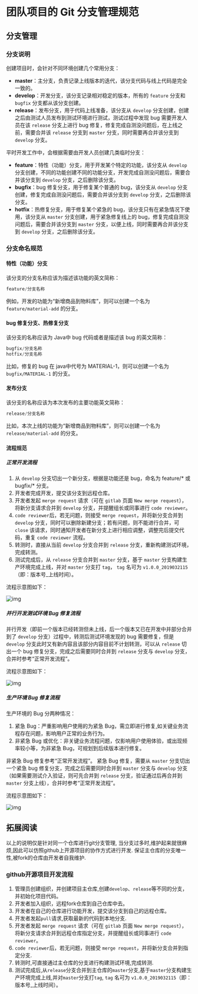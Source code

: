 # 团队项目的 Git 分支管理规范

## 分支管理

### 分支说明

创建项目时，会针对不同环境创建几个常用分支：

- **master**：主分支，负责记录上线版本的迭代，该分支代码与线上代码是完全一致的。
- **develop**：开发分支，该分支记录相对稳定的版本，所有的 `feature` 分支和 `bugfix` 分支都从该分支创建。
- **release**：发布分支，用于代码上线准备，该分支从 `develop` 分支创建，创建之后由测试人员发布到测试环境进行测试，测试过程中发现 bug 需要开发人员在该 `release` 分支上进行 bug 修复，修复完成自测没问题后，在上线之前，需要合并该 `release` 分支到 `master` 分支，同时需要再合并该分支到 `develop` 分支。

平时开发工作中，会根据需要由开发人员创建几类临时分支：

- **feature**：特性（功能）分支，用于开发某个特定的功能，该分支从 `develop` 分支创建，不同的功能创建不同的功能分支，开发完成自测没问题后，需要合并该分支到 `develop` 分支，之后删除该分支。
- **bugfix**：bug 修复分支，用于修复某个普通的 bug，该分支从 `develop` 分支创建，修复完成自测没问题后，需要合并该分支到 `develop` 分支，之后删除该分支。
- **hotfix**：热修复分支，用于修复某个紧急的 bug，该分支只有在紧急情况下使用，该分支从 `master` 分支创建，用于紧急修复线上的 bug，修复完成自测没问题后，需要合并该分支到 `master` 分支，以便上线，同时需要再合并该分支到 `develop` 分支，之后删除该分支。

### 分支命名规范

#### 特性（功能）分支

该分支的分支名称应该为描述该功能的英文简称：

```javascript
feature/分支名称
```

例如，开发的功能为“新增商品到物料库”，则可以创建一个名为 `feature/material-add` 的分支。

#### bug 修复分支、热修复分支

该分支的名称应该为 Java中 bug 代码或者是描述该 bug 的英文简称：

```javascript
bugfix/分支名称
hotfix/分支名称
```

比如，修复的 bug 在 java中代号为 MATERIAL-1，则可以创建一个名为 `bugfix/MATERIAL-1` 的分支。

#### 发布分支

该分支的名称应该为本次发布的主要功能英文简称：

```javascript
release/分支名称
```

比如，本次上线的功能为“新增商品到物料库”，则可以创建一个名为 `release/material-add` 的分支。

#### 流程规范

##### 正常开发流程

1. 从 `develop` 分支切出一个新分支，根据是功能还是 bug，命名为 feature/* 或 bugfix/* 分支。
2. 开发者完成开发，提交该分支到远程仓库。
3. 开发者发起 `merge request` 请求（可在 `gitlab` 页面 `New merge request`），将新分支请求合并到 `develop` 分支，并提醒组长或同事进行 `code reviewer`。
4. `code reviewer`后，若无问题，则接受 `merge request`，并将新分支合并到 `develop` 分支，同时可以删除新建分支；若有问题，则不能进行合并，可 `close` 该请求，同时通知开发者在新分支上进行相应调整，调整完后提交代码，重复 `code reviewer` 流程。
5. 转测时，直接从当前 `develop` 分支合并到 `release` 分支，重新构建测试环境，完成转测。
6. 测试完成后，从 `release` 分支合并到 `master` 分支，基于 `master` 分支构建生产环境完成上线，并对 `master` 分支打 `tag`， `tag` 名可为 `v1.0.0_2019032115`（即：版本号_上线时间）。

流程示意图如下：

![img](%E5%9B%A2%E9%98%9F%E9%A1%B9%E7%9B%AE%E7%9A%84%20Git%20%E5%88%86%E6%94%AF%E7%AE%A1%E7%90%86%E8%A7%84%E8%8C%83.assets/857e63c57afb10906f0cee12604039c2.png)

##### 并行开发测试环境 Bug 修复流程

并行开发（即前一个版本已经转测但未上线，后一个版本又已在开发中并部分合并到了 `develop` 分支）过程中，转测后测试环境发现的 bug 需要修复，但是 `develop` 分支此时又有新内容且该部分内容目前不计划转测，可以从 `release` 切出一个 bug 修复分支，完成之后需要同时合并到 `release` 分支与 `develop` 分支，合并时参考“正常开发流程”。

流程示意图如下：

![img](%E5%9B%A2%E9%98%9F%E9%A1%B9%E7%9B%AE%E7%9A%84%20Git%20%E5%88%86%E6%94%AF%E7%AE%A1%E7%90%86%E8%A7%84%E8%8C%83.assets/4aac6bf4e435e8865064ab99a101cf8e.png)

##### 生产环境 Bug 修复流程

生产环境的 Bug 分两种情况：

1. 紧急 Bug：严重影响用户使用的为紧急 Bug，需立即进行修复,如关键业务流程存在问题，影响用户正常的业务行为。
2. 非紧急 Bug 或优化：非关键业务流程问题，仅影响用户使用体验，或出现频率较小等，为非紧急 Bug，可规划到后续版本进行修复。

非紧急 Bug 修复参考“正常开发流程”。 紧急 Bug 修复，需要从 `master` 分支切出一个紧急 bug 修复分支，完成之后需要同时合并到 `master` 分支与 `develop` 分支（如果需要测试介入验证，则可先合并到 `release` 分支，验证通过后再合并到 `master` 分支上线），合并时参考“正常开发流程”。

流程示意图如下：

![img](%E5%9B%A2%E9%98%9F%E9%A1%B9%E7%9B%AE%E7%9A%84%20Git%20%E5%88%86%E6%94%AF%E7%AE%A1%E7%90%86%E8%A7%84%E8%8C%83.assets/cf9d3929ebb9ba7f2153484acb5b1855.png)

## 拓展阅读

以上的说明仅是针对同一个仓库进行git分支管理, 当分支过多时,维护起来就很麻烦,因此可以仿照github上开源项目的协作方式进行开发.  保证主仓库的分支唯一性,被fork的仓库由开发者自我维护.

### github开源项目开发流程

1. 管理员创建组织，并创建项目主仓库,创建`develop`、`release`等不同的分支，并初始化项目代码。
2. 开发者加入组织，远程fork仓库到自己仓库中去。
3. 开发者在自己的仓库进行功能开发，提交该分支到自己的远程仓库。
4. 开发者发起`pull`请求,获取最新的代码到本地分支.
5. 开发者发起 `merge request` 请求（可在 `gitlab` 页面 `New merge request`），将新分支请求合并到远程仓库指定分支，并提醒组长或同事进行 `code reviewer`。
6. `code reviewer`后，若无问题，则接受 `merge request`，并将新分支合并到指定分支.
7. 转测时,可直接通过主仓库的分支进行构建测试环境,完成转测.
8. 测试完成后,从`release`分支合并到主仓库的`master`分支,基于`master`分支构建生产环境完成上线,并对`master`分支打`tag`, `tag` 名可为 `v1.0.0_2019032115`（即：版本号_上线时间）。
